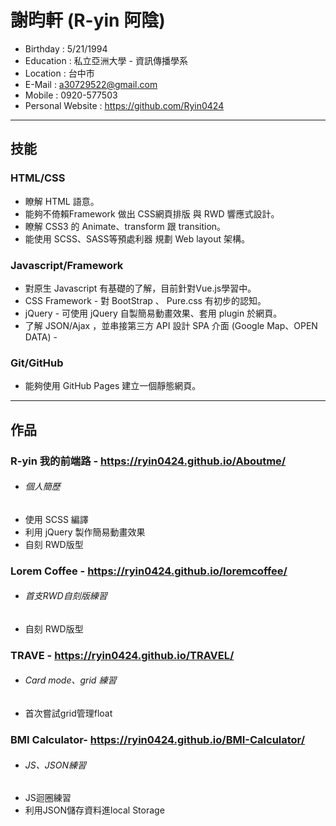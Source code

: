 # 謝昀軒 (R-yin 阿陰)

* Birthday : 5/21/1994
* Education : 私立亞洲大學 - 資訊傳播學系
* Location : 台中市
* E-Mail : a30729522@gmail.com
* Mobile : 0920-577503
* Personal Website : https://github.com/Ryin0424

***

## 技能

### HTML/CSS

* 瞭解 HTML 語意。
* 能夠不倚賴Framework 做出 CSS網頁排版 與 RWD 響應式設計。
* 瞭解 CSS3 的 Animate、transform 跟 transition。
* 能使用 SCSS、SASS等預處利器 規劃 Web layout 架構。

### Javascript/Framework

* 對原生 Javascript 有基礎的了解，目前針對Vue.js學習中。
* CSS Framework - 對 BootStrap 、 Pure.css 有初步的認知。
* jQuery - 可使用 jQuery 自製簡易動畫效果、套用 plugin 於網頁。
* 了解 JSON/Ajax ，並串接第三方 API 設計 SPA 介面 (Google Map、OPEN DATA) -

### Git/GitHub

* 能夠使用 GitHub Pages 建立一個靜態網頁。

***

## 作品

### R-yin 我的前端路 - https://ryin0424.github.io/Aboutme/
- ###### 個人簡歷
- 使用 SCSS 編譯
- 利用 jQuery 製作簡易動畫效果
- 自刻 RWD版型


### Lorem Coffee - https://ryin0424.github.io/loremcoffee/
- ###### 首支RWD自刻版練習
- 自刻 RWD版型


### TRAVE - https://ryin0424.github.io/TRAVEL/
- ###### Card mode、grid 練習
- 首次嘗試grid管理float


### BMI Calculator- https://ryin0424.github.io/BMI-Calculator/
- ###### JS、JSON練習
- JS迴圈練習
- 利用JSON儲存資料進local Storage

